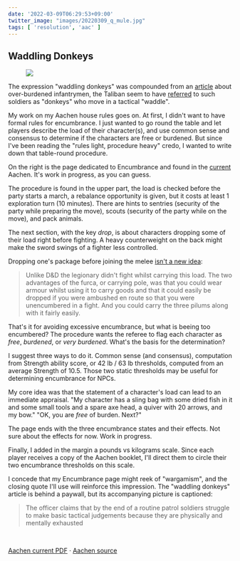 ```yaml
---
date: '2022-03-09T06:29:53+09:00'
twitter_image: "images/20220309_q_mule.jpg"
tags: [ 'resolution', 'aac' ]
---
```


## Waddling Donkeys

<figure class="right largest7">
<a href="docs/aachen_20220309_encumbrance.pdf"><img src="images/20220309_encumbrance.jpg" loading="lazy" /></a>
<figcaption>
</figcaption>
</figure>

The expression "waddling donkeys" was compounded from an [article](https://mwi.usma.edu/the-overweight-infantryman/) about over-burdened infantrymen, the Taliban seem to have [referred](http://www.telegraph.co.uk/news/worldnews/asia/afghanistan/8455741/Britains-donkey-soldiers-are-losing-the-war-in-Afghanistan.html) to such soldiers as "donkeys" who move in a tactical "waddle".

My work on my Aachen house rules goes on. At first, I didn't want to have formal rules for encumbrance. I just wanted to go round the table and let players describe the load of their character(s), and use common sense and consensus to determine if the characters are free or burdened. But since I've been reading the "rules light, procedure heavy" credo, I wanted to write down that table-round procedure.

On the right is the page dedicated to Encumbrance and found in the [current](https://github.com/jmettraux/aachen/releases/tag/v20220309) Aachen. It's work in progress, as you can guess.

The procedure is found in the upper part, the load is checked before the party starts a march, a rebalance opportunity is given, but it costs at least 1 exploration turn (10 minutes). There are hints to sentries (security of the party while preparing the move), scouts (security of the party while on the move), and pack animals.

The next section, with the key _drop_, is about characters dropping some of their load right before fighting. A heavy counterweight on the back might make the sword swings of a fighter less controlled.

Dropping one's package before joining the melee [isn't a new idea](https://www.theseoldgames.com/2022/02/antiquity-tuesday-guest-post-by-ian.html):

> Unlike D&D the legionary didn't fight whilst carrying this load. The two advantages of the furca, or carrying pole, was that you could wear armour whilst using it to carry goods and that it could easily be dropped if you were ambushed en route so that you were unencumbered in a fight. And you could carry the three pilums along with it fairly easily.

That's it for avoiding excessive encumbrance, but what is beeing too encumbered? The procedure wants the referee to flag each character as _free_, _burdened_, or _very burdened_. What's the basis for the determination?

I suggest three ways to do it. Common sense (and consensus), computation from Strength ability score, or 42 lb / 63 lb thresholds, computed from an average Strength of 10.5. Those two static thresholds may be useful for determining encumbrance for NPCs.

My core idea was that the statement of a character's load can lead to an immediate appraisal. "My character has a sling bag with some dried fish in it and some small tools and a spare axe head, a quiver with 20 arrows, and my bow." "OK, you are _free_ of burden. Next?"

The page ends with the three encumbrance states and their effects. Not sure about the effects for now. Work in progress.

Finally, I added in the margin a pounds vs kilograms scale. Since each player receives a copy of the Aachen booklet, I'll direct them to circle their two encumbrance thresholds on this scale.

I concede that my Encumbrance page might reek of "wargamism", and the closing quote I'll use will reinforce this impression. The "waddling donkeys" article is behind a paywall, but its accompanying picture is captioned:

> The officer claims that by the end of a routine patrol soldiers struggle to make basic tactical judgements because they are physically and mentally exhausted

&nbsp;

[Aachen current PDF](https://github.com/jmettraux/aachen/releases/download/v20220309/aachen.pdf) · [Aachen source](https://github.com/jmettraux/aachen)

